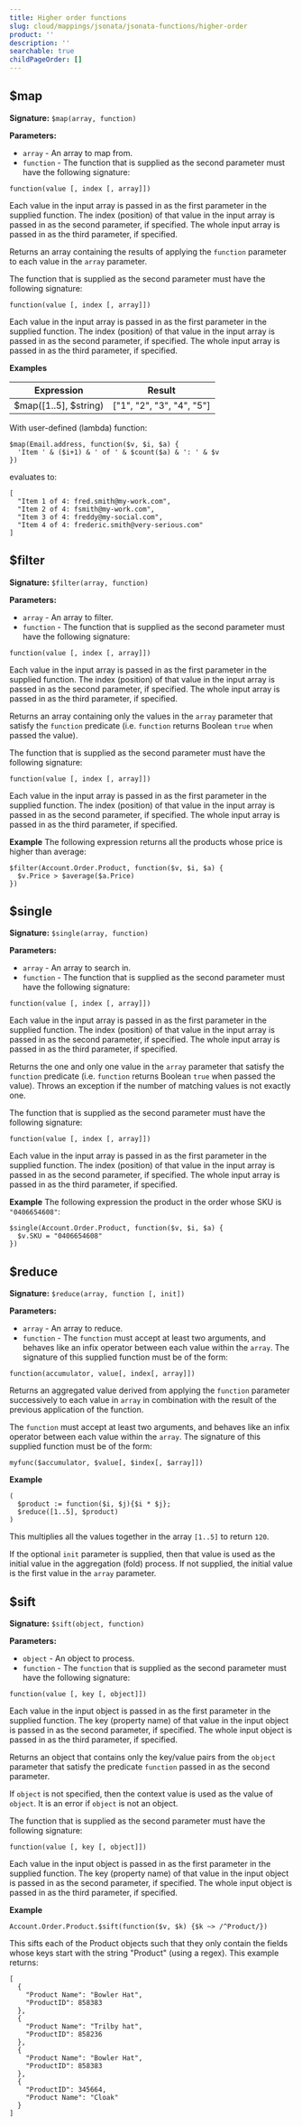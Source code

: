 ```yaml
---
title: Higher order functions
slug: cloud/mappings/jsonata/jsonata-functions/higher-order
product: ''
description: ''
searchable: true
childPageOrder: []
---
```

## $map

**Signature:** `$map(array, function)`

**Parameters:**

*   `array` - An array to map from.
*   `function` - The function that is supplied as the second parameter must have the following signature:

`function(value [, index [, array]])`

Each value in the input array is passed in as the first parameter in the supplied function. The index (position) of that value in the input array is passed in as the second parameter, if specified. The whole input array is passed in as the third parameter, if specified.

Returns an array containing the results of applying the `function` parameter to each value in the `array` parameter.

The function that is supplied as the second parameter must have the following signature:

`function(value [, index [, array]])`

Each value in the input array is passed in as the first parameter in the supplied function. The index (position) of that value in the input array is passed in as the second parameter, if specified. The whole input array is passed in as the third parameter, if specified.

**Examples**

| Expression            | Result                    |
|-----------------------|---------------------------|
| $map(\[1..5], $string) | \["1", "2", "3", "4", "5"] |\`

With user-defined (lambda) function:

```
$map(Email.address, function($v, $i, $a) {
  'Item ' & ($i+1) & ' of ' & $count($a) & ': ' & $v
})
```

evaluates to:

```
[
  "Item 1 of 4: fred.smith@my-work.com",
  "Item 2 of 4: fsmith@my-work.com",
  "Item 3 of 4: freddy@my-social.com",
  "Item 4 of 4: frederic.smith@very-serious.com"
]
```

## $filter

**Signature:** `$filter(array, function)`

**Parameters:**

*   `array` - An array to filter.
*   `function` - The function that is supplied as the second parameter must have the following signature:

`function(value [, index [, array]])`

Each value in the input array is passed in as the first parameter in the supplied function. The index (position) of that value in the input array is passed in as the second parameter, if specified. The whole input array is passed in as the third parameter, if specified.

Returns an array containing only the values in the `array` parameter that satisfy the `function` predicate (i.e. `function` returns Boolean `true` when passed the value).

The function that is supplied as the second parameter must have the following signature:

`function(value [, index [, array]])`

Each value in the input array is passed in as the first parameter in the supplied function. The index (position) of that value in the input array is passed in as the second parameter, if specified. The whole input array is passed in as the third parameter, if specified.

**Example** The following expression returns all the products whose price is higher than average:

```
$filter(Account.Order.Product, function($v, $i, $a) {
  $v.Price > $average($a.Price)
})
```

## $single

**Signature:** `$single(array, function)`

**Parameters:**

*   `array` - An array to search in.
*   `function` - The function that is supplied as the second parameter must have the following signature:

`function(value [, index [, array]])`

Each value in the input array is passed in as the first parameter in the supplied function. The index (position) of that value in the input array is passed in as the second parameter, if specified. The whole input array is passed in as the third parameter, if specified.

Returns the one and only one value in the `array` parameter that satisfy the `function` predicate (i.e. `function` returns Boolean `true` when passed the value). Throws an exception if the number of matching values is not exactly one.

The function that is supplied as the second parameter must have the following signature:

`function(value [, index [, array]])`

Each value in the input array is passed in as the first parameter in the supplied function. The index (position) of that value in the input array is passed in as the second parameter, if specified. The whole input array is passed in as the third parameter, if specified.

**Example** The following expression the product in the order whose SKU is `"0406654608"`:

```
$single(Account.Order.Product, function($v, $i, $a) {
  $v.SKU = "0406654608"
})
```

## $reduce

**Signature:** `$reduce(array, function [, init])`

**Parameters:**

*   `array` - An array to reduce.
*   `function` - The `function` must accept at least two arguments, and behaves like an infix operator between each value within the `array`. The signature of this supplied function must be of the form:

`function(accumulator, value[, index[, array]])`

Returns an aggregated value derived from applying the `function` parameter successively to each value in `array` in combination with the result of the previous application of the function.

The `function` must accept at least two arguments, and behaves like an infix operator between each value within the `array`. The signature of this supplied function must be of the form:

`myfunc($accumulator, $value[, $index[, $array]])`

**Example**

```
(
  $product := function($i, $j){$i * $j};
  $reduce([1..5], $product)
)
```

This multiplies all the values together in the array `[1..5]` to return `120`.

If the optional `init` parameter is supplied, then that value is used as the initial value in the aggregation (fold) process. If not supplied, the initial value is the first value in the `array` parameter.

## $sift

**Signature:** `$sift(object, function)`

**Parameters:**

*   `object` - An object to process.
*   `function` - The `function` that is supplied as the second parameter must have the following signature:

`function(value [, key [, object]])`

Each value in the input object is passed in as the first parameter in the supplied function. The key (property name) of that value in the input object is passed in as the second parameter, if specified. The whole input object is passed in as the third parameter, if specified.

Returns an object that contains only the key/value pairs from the `object` parameter that satisfy the predicate `function` passed in as the second parameter.

If `object` is not specified, then the context value is used as the value of `object`. It is an error if `object` is not an object.

The function that is supplied as the second parameter must have the following signature:

`function(value [, key [, object]])`

Each value in the input object is passed in as the first parameter in the supplied function. The key (property name) of that value in the input object is passed in as the second parameter, if specified. The whole input object is passed in as the third parameter, if specified.

**Example**

```
Account.Order.Product.$sift(function($v, $k) {$k ~> /^Product/})
```

This sifts each of the Product objects such that they only contain the fields whose keys start with the string "Product" (using a regex). This example returns:

```
[
  {
    "Product Name": "Bowler Hat",
    "ProductID": 858383
  },
  {
    "Product Name": "Trilby hat",
    "ProductID": 858236
  },
  {
    "Product Name": "Bowler Hat",
    "ProductID": 858383
  },
  {
    "ProductID": 345664,
    "Product Name": "Cloak"
  }
]
```
